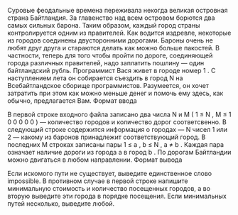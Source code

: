 Суровые феодальные времена переживала некогда великая островная страна Байтландия. За главенство над всем островом борются два самых сильных барона. Таким образом, каждый город страны контролируется одним из правителей. Как водится издревле, некоторые из городов соединены двусторонними дорогами. Бароны очень не любят друг друга и стараются делать как можно больше пакостей. В частности, теперь для того чтобы пройти по дороге, соединяющей города различных правителей, надо заплатить пошлину — один байтландский рубль.
Программист Вася живет в городе номер
1
. С наступлением лета он собирается съездить в город
N
на Всебайтландское сборище программистов. Разумеется, он хочет затратить при этом как можно меньше денег и помочь ему здесь, как обычно, предлагается Вам.
Формат ввода

В первой строке входного файла записано два числа
N
и
M
(
1
≤
N
,
M
≤
1
0
0
0
0
0
) — количество городов и количество дорог соответсвенно.
В следующий строке содержится информация о городах —
N
чисел
1
или
2
— какому из баронов принадлежит соответствующий город.
В последних
M
строках записаны пары
1
≤
a
,
b
≤
N
,
a
≠
b
. Каждая пара означает наличие дороги из города
a
в город
b
. По дорогам Байтландии можно двигаться в любом направлении.
Формат вывода

Если искомого пути не существует, выведите единственное слово impossible. В противном случае в первой строке напишите минимальную стоимость и количество посещенных городов, а во вторую выведите эти города в порядке посещения. Если минимальных путей несколько, выведите любой.
